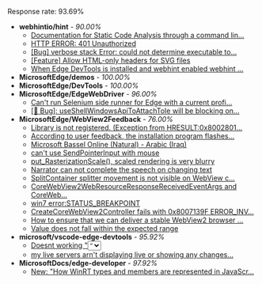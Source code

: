 Response rate: 93.69%

* **webhintio/hint** - _90.00%_
  * [Documentation for Static Code Analysis through a command lin...](https://github.com/webhintio/hint/issues/5383)
  * [HTTP ERROR: 401 Unauthorized](https://github.com/webhintio/hint/issues/5362)
  * [[Bug] verbose stack Error: could not determine executable to...](https://github.com/webhintio/hint/issues/5349)
  * [[Feature] Allow HTML-only headers for SVG files](https://github.com/webhintio/hint/issues/5281)
  * [When Edge DevTools is installed and webhint enabled webhint ...](https://github.com/webhintio/hint/issues/5364)
* **MicrosoftEdge/demos** - _100.00%_
* **MicrosoftEdge/DevTools** - _100.00%_
* **MicrosoftEdge/EdgeWebDriver** - _96.00%_
  * [Can't run Selenium side runner for Edge with a current profi...](https://github.com/MicrosoftEdge/EdgeWebDriver/issues/60)
  * [[🐛 Bug]: useShellWindowsApiToAttachToIe will be blocking on...](https://github.com/MicrosoftEdge/EdgeWebDriver/issues/34)
* **MicrosoftEdge/WebView2Feedback** - _76.00%_
  * [Library is not registered. (Exception from HRESULT:0x8002801...](https://github.com/MicrosoftEdge/WebView2Feedback/issues/3094)
  * [According to user feedback, the installation program flashes...](https://github.com/MicrosoftEdge/WebView2Feedback/issues/3093)
  * [Microsoft Bassel Online (Natural) - Arabic (Iraq)](https://github.com/MicrosoftEdge/WebView2Feedback/issues/3091)
  * [can't use SendPointerInput with mouse](https://github.com/MicrosoftEdge/WebView2Feedback/issues/3072)
  * [put_RasterizationScale(), scaled rendering is very blurry](https://github.com/MicrosoftEdge/WebView2Feedback/issues/3060)
  * [Narrator can not complete the speech on changing text](https://github.com/MicrosoftEdge/WebView2Feedback/issues/3055)
  * [SplitContainer splitter movement is not visible on WebView c...](https://github.com/MicrosoftEdge/WebView2Feedback/issues/3086)
  * [CoreWebView2WebResourceResponseReceivedEventArgs and CoreWeb...](https://github.com/MicrosoftEdge/WebView2Feedback/issues/3083)
  * [win7 error:STATUS_BREAKPOINT](https://github.com/MicrosoftEdge/WebView2Feedback/issues/3081)
  * [CreateCoreWebView2Controller fails with 0x8007139F ERROR_INV...](https://github.com/MicrosoftEdge/WebView2Feedback/issues/3067)
  * [How to ensure that we can deliver a stable WebView2 browser ...](https://github.com/MicrosoftEdge/WebView2Feedback/issues/3066)
  * [Value does not fall within the expected range](https://github.com/MicrosoftEdge/WebView2Feedback/issues/3059)
* **microsoft/vscode-edge-devtools** - _95.92%_
  * [Doesnt working "<select> and <option>"](https://github.com/microsoft/vscode-edge-devtools/issues/1315)
  * [my live servers arn't displaying live or showing any changes...](https://github.com/microsoft/vscode-edge-devtools/issues/1305)
* **MicrosoftDocs/edge-developer** - _97.92%_
  * [New: "How WinRT types and members are represented in JavaScr...](https://github.com/MicrosoftDocs/edge-developer/pull/2343)
